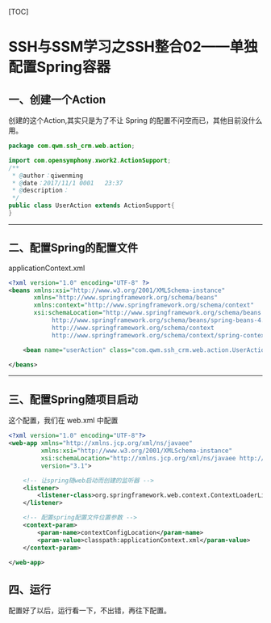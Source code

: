 [TOC]

# SSH与SSM学习之SSH整合02——单独配置Spring容器

## 一、创建一个Action

创建的这个Action,其实只是为了不让 Spring 的配置不问空而已，其他目前没什么用。

```java
package com.qwm.ssh_crm.web.action;

import com.opensymphony.xwork2.ActionSupport;
/**
 * @author：qiwenming
 * @date：2017/11/1 0001   23:37
 * @description：
 */
public class UserAction extends ActionSupport{
}
```

---

## 二、配置Spring的配置文件

applicationContext.xml

```xml
<?xml version="1.0" encoding="UTF-8" ?>
<beans xmlns:xsi="http://www.w3.org/2001/XMLSchema-instance"
       xmlns="http://www.springframework.org/schema/beans"
       xmlns:context="http://www.springframework.org/schema/context"
       xsi:schemaLocation="http://www.springframework.org/schema/beans
            http://www.springframework.org/schema/beans/spring-beans-4.3.xsd
            http://www.springframework.org/schema/context
            http://www.springframework.org/schema/context/spring-context-4.3.xsd ">

    <bean name="userAction" class="com.qwm.ssh_crm.web.action.UserAction"/>

</beans>
```

---

## 三、配置Spring随项目启动

这个配置，我们在 web.xml 中配置

```xml
<?xml version="1.0" encoding="UTF-8"?>
<web-app xmlns="http://xmlns.jcp.org/xml/ns/javaee"
         xmlns:xsi="http://www.w3.org/2001/XMLSchema-instance"
         xsi:schemaLocation="http://xmlns.jcp.org/xml/ns/javaee http://xmlns.jcp.org/xml/ns/javaee/web-app_3_1.xsd"
         version="3.1">

    <!-- 让spring随web启动而创建的监听器 -->
    <listener>
        <listener-class>org.springframework.web.context.ContextLoaderListener</listener-class>
    </listener>

    <!-- 配置spring配置文件位置参数 -->
    <context-param>
        <param-name>contextConfigLocation</param-name>
        <param-value>classpath:applicationContext.xml</param-value>
    </context-param>

</web-app>
```

## 四、运行

配置好了以后，运行看一下，不出错，再往下配置。